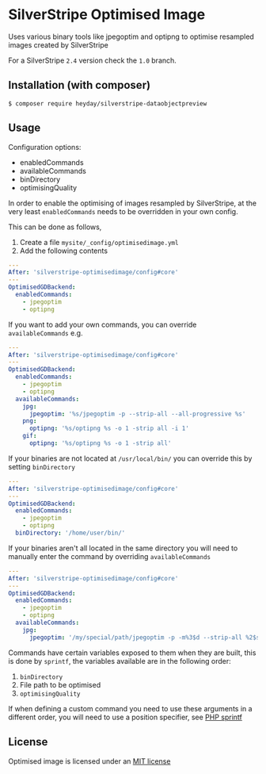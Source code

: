 # SilverStripe Optimised Image

Uses various binary tools like jpegoptim and optipng to optimise resampled images created by SilverStripe

For a SilverStripe `2.4` version check the `1.0` branch.

## Installation (with composer)

	$ composer require heyday/silverstripe-dataobjectpreview

## Usage

Configuration options:

* enabledCommands
* availableCommands
* binDirectory
* optimisingQuality

In order to enable the optimising of images resampled by SilverStripe, at the very least `enabledCommands` needs to be overridden in your own config.

This can be done as follows,

1. Create a file `mysite/_config/optimisedimage.yml`
2. Add the following contents

```yml
---
After: 'silverstripe-optimisedimage/config#core'
---
OptimisedGDBackend:
  enabledCommands:
    - jpegoptim
    - optipng
```

If you want to add your own commands, you can override `availableCommands` e.g.

```yml
---
After: 'silverstripe-optimisedimage/config#core'
---
OptimisedGDBackend:
  enabledCommands:
    - jpegoptim
    - optipng
  availableCommands:
    jpg:
      jpegoptim: '%s/jpegoptim -p --strip-all --all-progressive %s'
    png:
      optipng: '%s/optipng %s -o 1 -strip all -i 1'
    gif:
      optipng: '%s/optipng %s -o 1 -strip all'
```

If your binaries are not located at `/usr/local/bin/` you can override this by setting `binDirectory`

```yml
---
After: 'silverstripe-optimisedimage/config#core'
---
OptimisedGDBackend:
  enabledCommands:
    - jpegoptim
    - optipng
  binDirectory: '/home/user/bin/'
```

If your binaries aren't all located in the same directory you will need to manually enter the command by overriding `availableCommands`

```yml
---
After: 'silverstripe-optimisedimage/config#core'
---
OptimisedGDBackend:
  enabledCommands:
    - jpegoptim
    - optipng
  availableCommands:
    jpg:
      jpegoptim: '/my/special/path/jpegoptim -p -m%3$d --strip-all %2$s'
```

Commands have certain variables exposed to them when they are built, this is done by `sprintf`, the variables available are in the following order:

1. `binDirectory`
2. File path to be optimised
3. `optimisingQuality`

If when defining a custom command you need to use these arguments in a different order, you will need to use a position specifier, see [PHP sprintf](http://php.net/manual/en/function.sprintf.php#example-4811)

## License

Optimised image is licensed under an [MIT license](http://heyday.mit-license.org/)